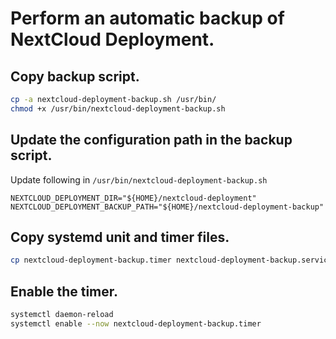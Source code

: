 # Perform an automatic backup of NextCloud Deployment.

## Copy backup script.
```bash
cp -a nextcloud-deployment-backup.sh /usr/bin/
chmod +x /usr/bin/nextcloud-deployment-backup.sh
```

## Update the configuration path in the backup script.
Update following in `/usr/bin/nextcloud-deployment-backup.sh`
```
NEXTCLOUD_DEPLOYMENT_DIR="${HOME}/nextcloud-deployment"
NEXTCLOUD_DEPLOYMENT_BACKUP_PATH="${HOME}/nextcloud-deployment-backup"
```

## Copy systemd unit and timer files.
```bash
cp nextcloud-deployment-backup.timer nextcloud-deployment-backup.service /etc/systemd/system/
```

## Enable the timer.
```bash
systemctl daemon-reload
systemctl enable --now nextcloud-deployment-backup.timer
```